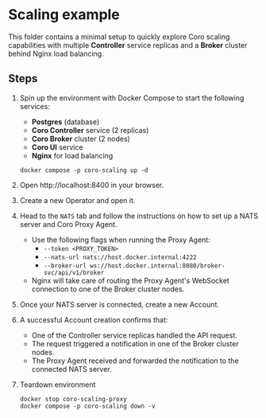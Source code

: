 # Scaling example

This folder contains a minimal setup to quickly explore Coro scaling capabilities with multiple **Controller** service
replicas and a **Broker** cluster behind Nginx load balancing.

## Steps

1. Spin up the environment with Docker Compose to start the following services:

    - **Postgres** (database)
    - **Coro Controller** service (2 replicas)
    - **Coro Broker** cluster (2 nodes)
    - **Coro UI** service
    - **Nginx** for load balancing

    ```shell
    docker compose -p coro-scaling up -d
    ```

2. Open http://localhost:8400 in your browser.
3. Create a new Operator and open it.
4. Head to the `NATS` tab and follow the instructions on how to set up a NATS server and Coro Proxy Agent.
    - Use the following flags when running the Proxy Agent:
        - `--token <PROXY_TOKEN>`
        - `--nats-url nats://host.docker.internal:4222`
        - `--broker-url ws://host.docker.internal:8080/broker-svc/api/v1/broker`
    - Nginx will take care of routing the Proxy Agent's WebSocket connection to one of the Broker
      cluster nodes.
5. Once your NATS server is connected, create a new Account.
6. A successful Account creation confirms that:
    - One of the Controller service replicas handled the API request.
    - The request triggered a notification in one of the Broker cluster nodes.
    - The Proxy Agent received and forwarded the notification to the connected NATS server.
7. Teardown environment
   ```shell
   docker stop coro-scaling-proxy
   docker compose -p coro-scaling down -v
   ```